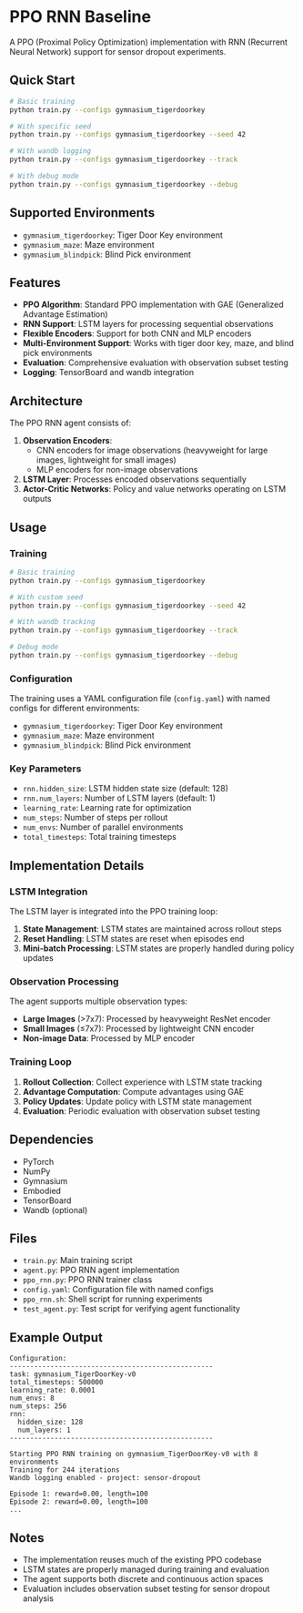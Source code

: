 # PPO RNN Baseline

A PPO (Proximal Policy Optimization) implementation with RNN (Recurrent Neural Network) support for sensor dropout experiments.

## Quick Start

```bash
# Basic training
python train.py --configs gymnasium_tigerdoorkey

# With specific seed
python train.py --configs gymnasium_tigerdoorkey --seed 42

# With wandb logging
python train.py --configs gymnasium_tigerdoorkey --track

# With debug mode
python train.py --configs gymnasium_tigerdoorkey --debug
```

## Supported Environments

- `gymnasium_tigerdoorkey`: Tiger Door Key environment
- `gymnasium_maze`: Maze environment
- `gymnasium_blindpick`: Blind Pick environment

## Features

- **PPO Algorithm**: Standard PPO implementation with GAE (Generalized Advantage Estimation)
- **RNN Support**: LSTM layers for processing sequential observations
- **Flexible Encoders**: Support for both CNN and MLP encoders
- **Multi-Environment Support**: Works with tiger door key, maze, and blind pick environments
- **Evaluation**: Comprehensive evaluation with observation subset testing
- **Logging**: TensorBoard and wandb integration

## Architecture

The PPO RNN agent consists of:

1. **Observation Encoders**: 
   - CNN encoders for image observations (heavyweight for large images, lightweight for small images)
   - MLP encoders for non-image observations
2. **LSTM Layer**: Processes encoded observations sequentially
3. **Actor-Critic Networks**: Policy and value networks operating on LSTM outputs

## Usage

### Training

```bash
# Basic training
python train.py --configs gymnasium_tigerdoorkey

# With custom seed
python train.py --configs gymnasium_tigerdoorkey --seed 42

# With wandb tracking
python train.py --configs gymnasium_tigerdoorkey --track

# Debug mode
python train.py --configs gymnasium_tigerdoorkey --debug
```

### Configuration

The training uses a YAML configuration file (`config.yaml`) with named configs for different environments:

- `gymnasium_tigerdoorkey`: Tiger Door Key environment
- `gymnasium_maze`: Maze environment  
- `gymnasium_blindpick`: Blind Pick environment

### Key Parameters

- `rnn.hidden_size`: LSTM hidden state size (default: 128)
- `rnn.num_layers`: Number of LSTM layers (default: 1)
- `learning_rate`: Learning rate for optimization
- `num_steps`: Number of steps per rollout
- `num_envs`: Number of parallel environments
- `total_timesteps`: Total training timesteps

## Implementation Details

### LSTM Integration

The LSTM layer is integrated into the PPO training loop:

1. **State Management**: LSTM states are maintained across rollout steps
2. **Reset Handling**: LSTM states are reset when episodes end
3. **Mini-batch Processing**: LSTM states are properly handled during policy updates

### Observation Processing

The agent supports multiple observation types:

- **Large Images** (>7x7): Processed by heavyweight ResNet encoder
- **Small Images** (≤7x7): Processed by lightweight CNN encoder  
- **Non-image Data**: Processed by MLP encoder

### Training Loop

1. **Rollout Collection**: Collect experience with LSTM state tracking
2. **Advantage Computation**: Compute advantages using GAE
3. **Policy Updates**: Update policy with LSTM state management
4. **Evaluation**: Periodic evaluation with observation subset testing

## Dependencies

- PyTorch
- NumPy
- Gymnasium
- Embodied
- TensorBoard
- Wandb (optional)

## Files

- `train.py`: Main training script
- `agent.py`: PPO RNN agent implementation
- `ppo_rnn.py`: PPO RNN trainer class
- `config.yaml`: Configuration file with named configs
- `ppo_rnn.sh`: Shell script for running experiments
- `test_agent.py`: Test script for verifying agent functionality

## Example Output

```
Configuration:
--------------------------------------------------
task: gymnasium_TigerDoorKey-v0
total_timesteps: 500000
learning_rate: 0.0001
num_envs: 8
num_steps: 256
rnn:
  hidden_size: 128
  num_layers: 1
--------------------------------------------------

Starting PPO RNN training on gymnasium_TigerDoorKey-v0 with 8 environments
Training for 244 iterations
Wandb logging enabled - project: sensor-dropout

Episode 1: reward=0.00, length=100
Episode 2: reward=0.00, length=100
...
```

## Notes

- The implementation reuses much of the existing PPO codebase
- LSTM states are properly managed during training and evaluation
- The agent supports both discrete and continuous action spaces
- Evaluation includes observation subset testing for sensor dropout analysis 
